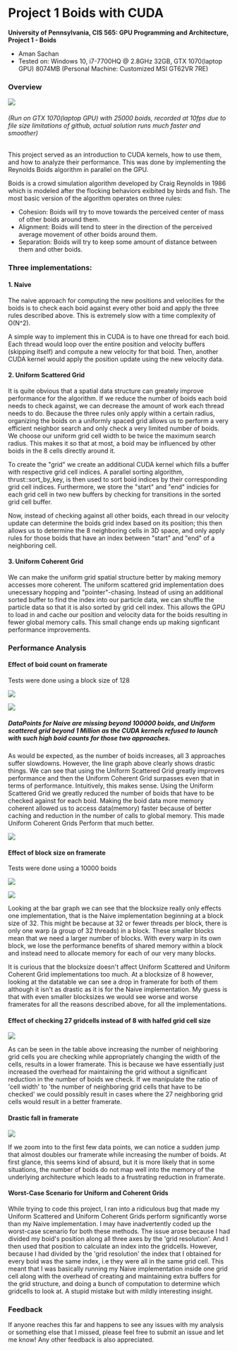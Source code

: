 Project 1 Boids with CUDA
==========================

**University of Pennsylvania, CIS 565: GPU Programming and Architecture,
Project 1 - Boids**

* Aman Sachan
* Tested on: Windows 10, i7-7700HQ @ 2.8GHz 32GB, GTX 1070(laptop GPU) 8074MB (Personal Machine: Customized MSI GT62VR 7RE)

### Overview

[![](images/results/Boids_flockingGif10fps.gif)](https://vimeo.com/233558094)

###### (Run on GTX 1070(laptop GPU) with 25000 boids, recorded at 10fps due to file size limitations of github, actual solution runs much faster and smoother)

This project served as an introduction to CUDA kernels, how to use them, and how to analyze their performance. This was done by implementing the Reynolds Boids algorithm in parallel on the GPU.

Boids is a crowd simulation algorithm developed by Craig Reynolds in 1986 which is modeled after the flocking behaviors exibited by birds and fish. The most basic version of the algorithm operates on three rules:
* Cohesion: Boids will try to move towards the perceived center of mass of other boids around them.
* Alignment: Boids will tend to steer in the direction of the perceived average movement of other boids around them.
* Separation: Boids will try to keep some amount of distance between them and other boids.

### Three implementations:
#### 1. Naive

The naive approach for computing the new positions and velocities for the boids is to check each boid against every other boid and apply the three rules described above. This is extremely slow with a time complexity of O(N^2). 

A simple way to implement this in CUDA is to have one thread for each boid. Each thread would loop over the entire position and velocity buffers (skipping itself) and compute a new velocity for that boid. Then, another CUDA kernel would apply the position update using the new velocity data.

#### 2. Uniform Scattered Grid

It is quite obvious that a spatial data structure can greately improve performance for the algorithm. If we reduce the number of boids each boid needs to check against, we can decrease the amount of work each thread needs to do. Because the three rules only apply within a certain radius, organizing the boids on a uniformly spaced grid allows us to perform a very efficient neighbor search and only check a very limited number of boids. We choose our uniform grid cell width to be twice the maximum search radius. This makes it so that at most, a boid may be influenced by other boids in the 8 cells directly around it.

To create the "grid" we create an additional CUDA kernel which fills a buffer with respective grid cell indices. A parallel sorting algorithm, thrust::sort_by_key, is then used to sort boid indices by their corresponding grid cell indices. Furthermore, we store the "start" and "end" indicies for each grid cell in two new buffers by checking for transitions in the sorted grid cell buffer.

Now, instead of checking against all other boids, each thread in our velocity update can determine the boids grid index based on its position; this then allows us to determine the 8 neighboring cells in 3D space, and only apply rules for those boids that have an index between "start" and "end" of a neighboring cell.

#### 3. Uniform Coherent Grid

We can make the uniform grid spatial structure better by making memory accesses more coherent. The uniform scattered grid implementation does unecessary hopping and "pointer"-chasing. Instead of using an additional sorted buffer to find the index into our particle data, we can shuffle the particle data so that it is also sorted by grid cell index. This allows the GPU to load in and cache our position and velocity data for the boids resulting in fewer global memory calls. This small change ends up making signficant performance improvements.

### Performance Analysis

#### Effect of boid count on framerate

Tests were done using a block size of 128

![](images/results/BoidsVSframerateData.png)

![](images/results/NumberofBoidsVSframerate_LineChart.png)

##### DataPoints for Naive are missing beyond 100000 boids, and Uniform scattered grid beyond 1 Million as the CUDA kernels refused to launch with such high boid counts for those two approaches.

As would be expected, as the number of boids increases, all 3 approaches suffer slowdowns. However, the line graph above clearly shows drastic things. We can see that using the Uniform Scattered Grid greatly improves performance and then the Uniform Coherent Grid surpasses even that in terms of performance. Intuitively, this makes sense. Using the Uniform Scattered Grid we greatly reduced the number of boids that have to be checked against for each boid. Making the boid data more memory coherent allowed us to access data(memory) faster because of better caching and reduction in the number of calls to global memory. This made Uniform Coherent Grids Perform that much better. 

![](images/results/NumberofBoidsVSframerate_BarChart.png)

#### Effect of block size on framerate

Tests were done using a 10000 boids

![](images/results/BlocksizeVSframerateData.png)

![](images/results/BlocksizeVSframerate.png)

Looking at the bar graph we can see that the blocksize really only effects one implementation, that is the Naive implementation beginning at a block size of 32. This might be because at 32 or fewer threads per block, there is only one warp (a group of 32 threads) in a block. These smaller blocks mean that we need a larger number of blocks. With every warp in its own block, we lose the performance benefits of shared memory within a block and instead need to allocate memory for each of our very many blocks.

It is curious that the blocksize doesn't affect Uniform Scattered and Uniform Coherent Grid implementations too much. At a blocksize of 8 however, looking at the datatable we can see a drop in framerate for both of them although it isn't as drastic as it is for the Naive implementation. My guess is that with even smaller blocksizes we would see worse and worse framerates for all the reasons described above, for all the implementations.

#### Effect of checking 27 gridcells instead of 8 with halfed grid cell size

![](images/results/8VS27gridcells.png)

As can be seen in the table above increasing the number of neighboring grid cells you are checking while appropriately changing the width of the cells, results in a lower framerate. This is because we have essentially just increased the overhead for maintaining the grid without a significant reduction in the number of boids we check. If we manipulate the ratio of 'cell width' to 'the number of neighboring grid cells that have to be checked' we could possibly result in cases where the 27 neighboring grid cells would result in a better framerate.

#### Drastic fall in framerate

![](images/results/NumberofBoidsVSframerate_LineChart_Weirdness.png)

If we zoom into to the first few data points, we can notice a sudden jump that almost doubles our framerate while increasing the number of boids. At first glance, this seems kind of absurd, but it is more likely that in some situations, the number of boids do not map well into the memory of the underlying architecture which leads to a frustrating reduction in framerate.

#### Worst-Case Scenario for Uniform and Coherent Grids

While trying to code this project, I ran into a ridiculous bug that made my Uniform Scattered and Uniform Coherent Grids perform significantly worse than my Naive implementation. I may have inadvertently coded up the worst-case scenario for both these methods. The issue arose because I had divided my boid's position along all three axes by the 'grid resolution'. And I then used that position to calculate an index into the gridcells. However, because I had divided by the 'grid resolution' the index that I obtained for every boid was the same index, i.e they were all in the same grid cell. This meant that I was basically running my Naive implementation inside one grid cell along with the overhead of creating and maintaining extra buffers for the grid structure, and doing a bunch of computation to determine which gridcells to look at. A stupid mistake but with mildly interesting insight.

### Feedback

If anyone reaches this far and happens to see any issues with my analysis or something else that I missed, please feel free to submit an issue and let me know! Any other feedback is also appreciated.
